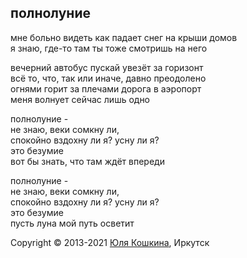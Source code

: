 ## полнолуние

мне больно видеть как падает снег на крыши домов  
я знаю, где-то там ты тоже смотришь на него  

вечерний автобус пускай увезёт за горизонт  
всё то, что, так или иначе, давно преодолено  
огнями горит за плечами дорога в аэропорт  
меня волнует сейчас лишь одно  

полнолуние -  
не знаю, веки сомкну ли,   
спокойно вздохну ли я? усну ли я?  
это безумие  
вот бы знать, что там ждёт впереди  

полнолуние -   
не знаю, веки сомкну ли,  
спокойно вздохну ли я? усну ли я?  
это безумие    
пусть луна мой путь осветит   


Copyright © 2013-2021 [Юля Кошкина](https://vk.com/koshkamoroshka), Иркутск
